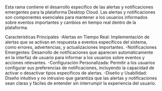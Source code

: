Esta rama contiene el desarrollo específico de las alertas y notificaciones emergentes para la plataforma Desktop Cloud. Las alertas y notificaciones son componentes esenciales para mantener a los usuarios informados sobre eventos importantes y cambios en tiempo real dentro de la plataforma.

Características Principales
-Alertas en Tiempo Real: Implementación de alertas que se activan en respuesta a eventos específicos del sistema, como errores, advertencias, y actualizaciones importantes.
-Notificaciones Emergentes: Desarrollo de notificaciones que aparecen automáticamente en la interfaz de usuario para informar a los usuarios sobre eventos y acciones relevantes.
-Configuración Personalizada: Permitir a los usuarios configurar sus preferencias de notificaciones, incluyendo la capacidad de activar o desactivar tipos específicos de alertas.
-Diseño y Usabilidad: Diseño intuitivo y no intrusivo que garantiza que las alertas y notificaciones sean claras y fáciles de entender sin interrumpir la experiencia del usuario.
